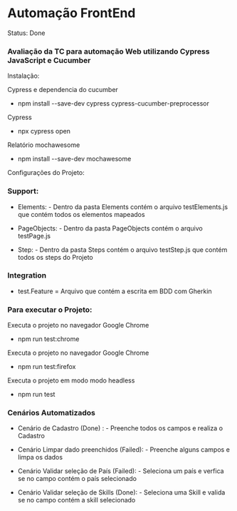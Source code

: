 <h1>Automação FrontEnd</h1>

Status: Done

### Avaliação da TC para automação Web  utilizando Cypress JavaScript e Cucumber

Instalação:

Cypress e dependencia do cucumber 
+ npm install --save-dev cypress cypress-cucumber-preprocessor

Cypress 
+ npx cypress open

Relatório mochawesome
+ npm install --save-dev mochawesome

Configurações do Projeto:

### Support:

+ Elements: -
Dentro da pasta Elements contém o arquivo testElements.js que contém todos os elementos mapeados 

+ PageObjects: -
Dentro da pasta PageObjects contém o arquivo testPage.js 

+ Step: -
Dentro da pasta Steps contém o arquivo testStep.js que contém todos os steps do Projeto

### Integration

+ test.Feature
= Arquivo que contém a escrita em BDD com Gherkin

### Para executar o Projeto:

Executa o projeto no navegador Google Chrome
+ npm run test:chrome

Executa o projeto no navegador Google Chrome
+ npm run test:firefox

Executa o projeto em modo modo headless
+ npm run test


### Cenários Automatizados

+ Cenário de Cadastro (Done) : - 
Preenche todos os campos e realiza o Cadastro

+ Cenário Limpar dado preenchidos (Failed): -
Preenche alguns campos e limpa os dados

+ Cenário Validar seleção de País (Failed): -
Seleciona um país e verfica se no campo contém o país selecionado

+ Cenário Validar seleção de Skills (Done): - 
Seleciona uma Skill e valida se no campo contém a skill selecionado